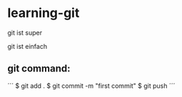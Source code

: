 # learning-git

git ist super

git ist einfach

## git command:

´´´
$ git add .
$ git commit -m "first commit"
$ git push
´´´
